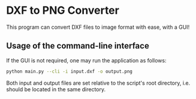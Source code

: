 # DXF to PNG Converter
This program can convert DXF files to image format with ease, with a GUI!

## Usage of the command-line interface
If the GUI is not required, one may run the application as follows:
```bash
python main.py --cli -i input.dxf -o output.png
```
Both input and output files are set relative to the script's root directory, i.e. should be located in the same directory.

